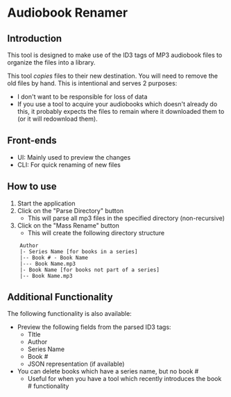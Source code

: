 # Audiobook Renamer

## Introduction
This tool is designed to make use of the ID3 tags of MP3 audiobook files to organize the files into a library.

This tool _copies_ files to their new destination. You will need to remove the old files by hand. This is intentional and serves 2 purposes:
* I don't want to be responsible for loss of data
* If you use a tool to acquire your audiobooks which doesn't already do this, it probably expects the files to remain where it downloaded them to (or it will redownload them).

## Front-ends
* UI: Mainly used to preview the changes
* CLI: For quick renaming of new files

## How to use
1. Start the application
2. Click on the "Parse Directory" button
    * This will parse all mp3 files in the specified directory (non-recursive) 
3. Click on the "Mass Rename" button
    * This will create the following directory structure
```
    Author
    |- Series Name [for books in a series]
    |-- Book # - Book Name
    |--- Book Name.mp3
    |- Book Name [for books not part of a series]
    |-- Book Name.mp3
```

## Additional Functionality
The following functionality is also available:
* Preview the following fields from the parsed ID3 tags:
  * TItle
  * Author
  * Series Name
  * Book #
  * JSON representation (if available)
* You can delete books which have a series name, but no book #
  * Useful for when you have a tool which recently introduces the book # functionality 